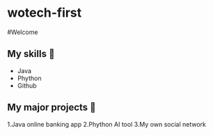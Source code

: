 # wotech-first

#Welcome
## My skills 🥳
- Java
- Phython
- Github

## My major projects 🤩
1.Java online banking app 
2.Phython AI tool 
3.My own social network 
